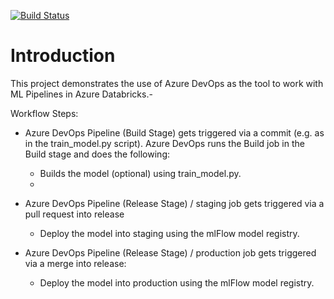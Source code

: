 [![Build Status](https://dev.azure.com/db-automation/automation/_apis/build/status/MiguelPeralvo.db-automation?branchName=master)](https://dev.azure.com/db-automation/automation/_build/latest?definitionId=1&branchName=master)

# Introduction 

This project demonstrates the use of Azure DevOps as the tool to work with ML Pipelines in Azure Databricks.-

Workflow Steps:

- Azure DevOps Pipeline (Build Stage) gets triggered via a commit (e.g. as in the train_model.py script). Azure DevOps runs the Build job in the Build stage and does the following:
    - Builds the model (optional) using train_model.py.
    - 

- Azure DevOps Pipeline (Release Stage) / staging job gets triggered via a pull request into release
 
    - Deploy the model into staging using the mlFlow model registry.
    
- Azure DevOps Pipeline (Release Stage) / production job gets triggered via a merge into release:

    - Deploy the model into production using the mlFlow model registry.

